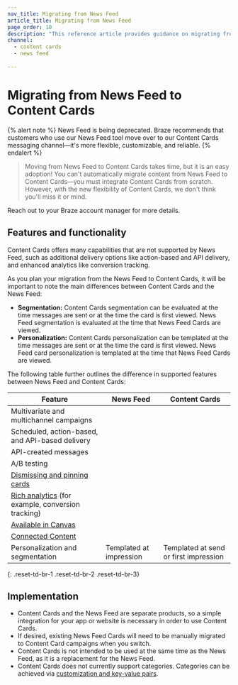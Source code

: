```yaml
---
nav_title: Migrating from News Feed
article_title: Migrating from News Feed
page_order: 10
description: "This reference article provides guidance on migrating from News Feed to Braze Content Cards."
channel:
  - content cards
  - news feed
  
---
```


# Migrating from News Feed to Content Cards

{% alert note %}
News Feed is being deprecated. Braze recommends that customers who use our News Feed tool move over to our Content Cards messaging channel—it's more flexible, customizable, and reliable.
{% endalert %}

> Moving from News Feed to Content Cards takes time, but it is an easy adoption! You can't automatically migrate content from News Feed to Content Cards—you must integrate Content Cards from scratch. However, with the new flexibility of Content Cards, we don't think you'll miss it or mind.

Reach out to your Braze account manager for more details.

## Features and functionality

Content Cards offers many capabilities that are not supported by News Feed, such as additional delivery options like action-based and API delivery, and enhanced analytics like conversion tracking.

As you plan your migration from the News Feed to Content Cards, it will be important to note the main differences between Content Cards and the News Feed:

- **Segmentation:** Content Cards segmentation can be evaluated at the time messages are sent or at the time the card is first viewed. News Feed segmentation is evaluated at the time that News Feed Cards are viewed.
- **Personalization:** Content Cards personalization can be templated at the time messages are sent or at the time the card is first viewed. News Feed card personalization is templated at the time that News Feed Cards are viewed.

The following table further outlines the difference in supported features between News Feed and Content Cards:

| Feature | News Feed | Content Cards |
|---|---|---|
| Multivariate and multichannel campaigns | <i class="fas fa-times" title="Not supported"></i> | <i class="fas fa-check" title="Supported"></i> |
| Scheduled, action-based, and API-based delivery | <i class="fas fa-times" title="Not supported"></i> | <i class="fas fa-check" title="Supported"></i> |
| API-created messages | <i class="fas fa-times" title="Not supported"></i> | <i class="fas fa-check" title="Supported"></i> |
| A/B testing | <i class="fas fa-times" title="Not supported"></i> | <i class="fas fa-check" title="Supported"></i> |
| [Dismissing and pinning cards][4] | <i class="fas fa-times" title="Not supported"></i> | <i class="fas fa-check" title="Supported"></i> |
| [Rich analytics][3] (for example, conversion tracking) | <i class="fas fa-times" title="Not supported"></i> | <i class="fas fa-check" title="Supported"></i> |
| [Available in Canvas][2] | <i class="fas fa-times" title="Not supported"></i> | <i class="fas fa-check" title="Supported"></i> |
| [Connected Content][5] | <i class="fas fa-times" title="Not supported"></i> | <i class="fas fa-check" title="Supported"></i> |
| Personalization and segmentation | Templated at impression | Templated at send or first impression |
{: .reset-td-br-1 .reset-td-br-2 .reset-td-br-3} 

## Implementation

- Content Cards and the News Feed are separate products, so a simple integration for your app or website is necessary in order to use Content Cards.
- If desired, existing News Feed Cards will need to be manually migrated to Content Card campaigns when you switch.
- Content Cards is not intended to be used at the same time as the News Feed, as it is a replacement for the News Feed.
- Content Cards does not currently support categories. Categories can be achieved via [customization and key-value pairs][1].


[1]: {{site.baseurl}}/developer_guide/platform_integration_guides/web/content_cards/multiple_feeds/
[2]: {{site.baseurl}}/user_guide/engagement_tools/canvas/create_a_canvas/content-cards_in_canvas/
[3]: {{site.baseurl}}/user_guide/message_building_by_channel/content_cards/reporting/
[4]: {{site.baseurl}}/user_guide/message_building_by_channel/content_cards/create/#step-2-compose-a-content-card
[5]: {{site.baseurl}}/user_guide/personalization_and_dynamic_content/connected_content/

